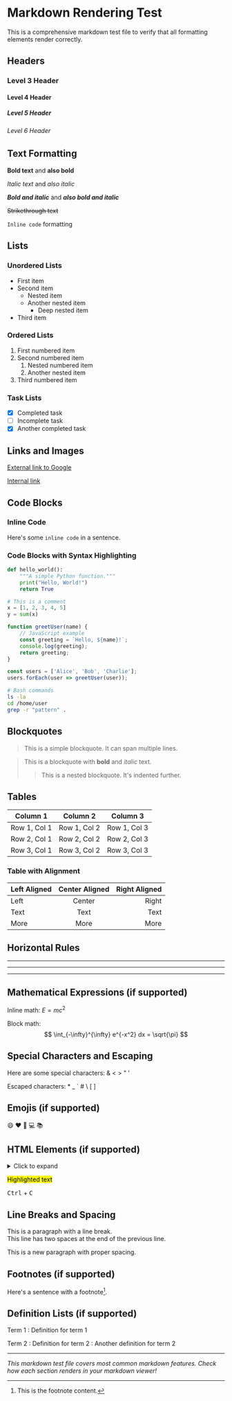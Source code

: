 # Markdown Rendering Test

This is a comprehensive markdown test file to verify that all formatting elements render correctly.

## Headers

### Level 3 Header
#### Level 4 Header
##### Level 5 Header
###### Level 6 Header

## Text Formatting

**Bold text** and __also bold__

*Italic text* and _also italic_

***Bold and italic*** and ___also bold and italic___

~~Strikethrough text~~

`Inline code` formatting

## Lists

### Unordered Lists
- First item
- Second item
  - Nested item
  - Another nested item
    - Deep nested item
- Third item

### Ordered Lists
1. First numbered item
2. Second numbered item
   1. Nested numbered item
   2. Another nested item
3. Third numbered item

### Task Lists
- [x] Completed task
- [ ] Incomplete task
- [x] Another completed task

## Links and Images

[External link to Google](https://www.google.com)

[Internal link](#text-formatting)

## Code Blocks

### Inline Code
Here's some `inline code` in a sentence.

### Code Blocks with Syntax Highlighting

```python
def hello_world():
    """A simple Python function."""
    print("Hello, World!")
    return True

# This is a comment
x = [1, 2, 3, 4, 5]
y = sum(x)
```

```javascript
function greetUser(name) {
    // JavaScript example
    const greeting = `Hello, ${name}!`;
    console.log(greeting);
    return greeting;
}

const users = ['Alice', 'Bob', 'Charlie'];
users.forEach(user => greetUser(user));
```

```bash
# Bash commands
ls -la
cd /home/user
grep -r "pattern" .
```

## Blockquotes

> This is a simple blockquote.
> It can span multiple lines.

> This is a blockquote with **bold** and *italic* text.
> 
> > This is a nested blockquote.
> > It's indented further.

## Tables

| Column 1 | Column 2 | Column 3 |
|----------|----------|----------|
| Row 1, Col 1 | Row 1, Col 2 | Row 1, Col 3 |
| Row 2, Col 1 | Row 2, Col 2 | Row 2, Col 3 |
| Row 3, Col 1 | Row 3, Col 2 | Row 3, Col 3 |

### Table with Alignment

| Left Aligned | Center Aligned | Right Aligned |
|:-------------|:--------------:|--------------:|
| Left         | Center         | Right         |
| Text         | Text           | Text          |
| More         | More           | More          |

## Horizontal Rules

---

***

___

## Mathematical Expressions (if supported)

Inline math: $E = mc^2$

Block math:
$$
\int_{-\infty}^{\infty} e^{-x^2} dx = \sqrt{\pi}
$$

## Special Characters and Escaping

Here are some special characters: & < > " ' 

Escaped characters: \* \_ \` \# \\ \[ \]

## Emojis (if supported)

:smile: :heart: :rocket: :computer: :books:

## HTML Elements (if supported)

<details>
<summary>Click to expand</summary>

This content is hidden by default and can be expanded.

</details>

<mark>Highlighted text</mark>

<kbd>Ctrl</kbd> + <kbd>C</kbd>

## Line Breaks and Spacing

This is a paragraph with a line break.  
This line has two spaces at the end of the previous line.

This is a new paragraph with proper spacing.

## Footnotes (if supported)

Here's a sentence with a footnote[^1].

[^1]: This is the footnote content.

## Definition Lists (if supported)

Term 1
: Definition for term 1

Term 2
: Definition for term 2
: Another definition for term 2

---

*This markdown test file covers most common markdown features. Check how each section renders in your markdown viewer!*
